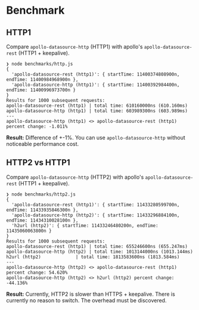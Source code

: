 # Benchmark

## HTTP1

Compare `apollo-datasource-http` (HTTP1) with apollo's `apollo-datasource-rest`  (HTTP1 + keepalive).

```
❯ node benchmarks/http.js
{
  'apollo-datasource-rest (http1)': { startTime: 11400374808900n, endTime: 11400984968900n },
  'apollo-datasource-http (http1)': { startTime: 11400392984400n, endTime: 11400996973700n }
}
Results for 1000 subsequent requests: 
apollo-datasource-rest (http1) | total time: 610160000ns (610.160ms)
apollo-datasource-http (http1) | total time: 603989300ns (603.989ms)
---
apollo-datasource-http (http1) <> apollo-datasource-rest (http1) percent change: -1.011%
```

**Result:** Difference of +-1%. You can use `apollo-datasource-http` without noticeable performance cost.

## HTTP2 vs HTTP1

Compare `apollo-datasource-http` (HTTP2) with apollo's `apollo-datasource-rest` (HTTP1 + keepalive).

```
❯ node benchmarks/http2.js
{
  'apollo-datasource-rest (http1)': { startTime: 11433280599700n, endTime: 11433935846300n },
  'apollo-datasource-http (http2)': { startTime: 11433296884100n, endTime: 11434310028100n },
  'h2url (http2)': { startTime: 11433246480200n, endTime: 11435060063800n }
}
Results for 1000 subsequent requests: 
apollo-datasource-rest (http1) | total time: 655246600ns (655.247ms)
apollo-datasource-http (http2) | total time: 1013144000ns (1013.144ms)
h2url (http2)             | total time: 1813583600ns (1813.584ms)
---
apollo-datasource-http (http2) <> apollo-datasource-rest (http1) percent change: 54.620%
apollo-datasource-http (http2) <> h2url (http2) percent change: -44.136%
```

**Result:** Currently, HTTP2 is slower than HTTPS + keepalive. There is currently no reason to switch. The overhead must be discovered. 
